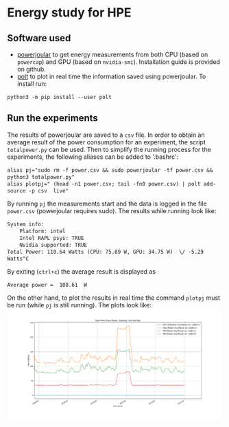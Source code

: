 # Energy study for HPE
## Software used
- [powerjoular](https://github.com/joular/powerjoular) to get energy measurements from both CPU (based on `powercap`) and GPU (based on `nvidia-smi`). Installation guide is provided on github.
- [polt](https://pypi.org/project/polt/) to plot in real time the information saved using powerjoular. To install run:
```shell
python3 -m pip install --user polt
```

## Run the experiments
The results of powerjoular are saved to a `csv` file. In order to obtain an average result of the power consumption for an experiment, the script `totalpower.py` can be used.
Then to simplify the running process for the experiments, the following aliases can be added to '.bashrc':
```shell
alias pj="sudo rm -f power.csv && sudo powerjoular -tf power.csv && python3 totalpower.py"
alias plotpj=" (head -n1 power.csv; tail -fn0 power.csv) | polt add-source -p csv  live"
```
By running `pj` the measurements start and the data is logged in the file `power.csv` (powerjoular requires sudo). The results while running look like:
```shell
System info:
	Platform: intel
	Intel RAPL psys: TRUE
	Nvidia supported: TRUE
Total Power: 110.64 Watts (CPU: 75.89 W, GPU: 34.75 W)	\/ -5.29 Watts^C
```
By exiting (`ctrl+c`) the average result is displayed as
```shell
Average power =  108.61  W
```

On the other hand, to plot the results in real time the command `plotpj` must be run (while `pj` is still running). The plots look like:
<img title="a title" alt="Alt text" src="Polt.png">
